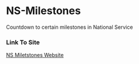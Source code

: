 # NS-Milestones
Countdown to certain milestones in National Service
### Link To Site
[NS Miletstones Website](https://ns.kevintoh.cc)
